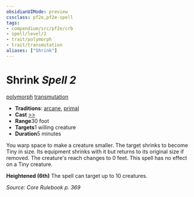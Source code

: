 ```yaml
---
obsidianUIMode: preview
cssclass: pf2e,pf2e-spell
tags:
- compendium/src/pf2e/crb
- spell/level/2
- trait/polymorph
- trait/transmutation
aliases: ["Shrink"]
---
```

# Shrink *Spell 2*   
[polymorph](../../rules/traits/polymorph.md)  [transmutation](../../rules/traits/transmutation.md)  

- **Traditions**: [arcane](../../rules/traits/arcane.md), [primal](../../rules/traits/primal.md)
- **Cast** [>>](../../rules/core-rulebook/chapter-9-playing-the-game.md#Actions "Two-Action") 
- **Range**30 foot
- **Targets**1 willing creature
- **Duration**5 minutes

You warp space to make a creature smaller. The target shrinks to become Tiny in size. Its equipment shrinks with it but returns to its original size if removed. The creature's reach changes to 0 feet. This spell has no effect on a Tiny creature.

**Heightened (6th)** The spell can target up to 10 creatures.

*Source: Core Rulebook p. 369*